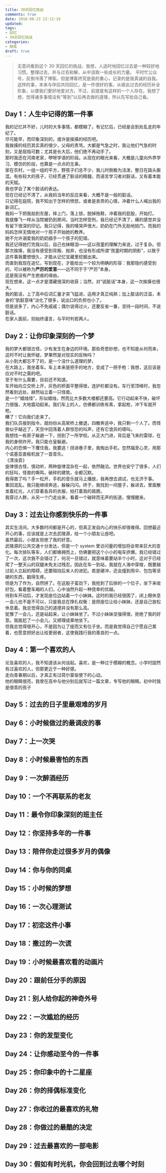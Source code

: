 ```yaml
---
title: 30天回忆挑战
comments: true
date: 2018-08-23 22:12:19
updated:
tags:
- 回忆
- 30天回忆挑战
categories:
- 随笔
draft: true
---
```

>无意间看到这个 30 天回忆的挑战，我想，人适时地回忆过去是一种较好地习惯。整理过去，并与过去和解，从中汲取一些成长的力量。
>平时忙公众号，反倒冷落了博客。但是博客终究是我的重心，记录的是我真诚的自我。 <!--more-->
>这样的事，本来与伴侣共同回忆，是一件很好的事。从彼此过去的经历补全形象，以便我们更好地爱对方。不过，前提是有这样的一个人存在。我想了想，觉得诸多事情没有“等到”以后再去做的道理，所以先写给自己看。  
## Day 1：人生中记得的第一件事  
我的记忆并不好，儿时的大多事情，都模糊了。有记忆后，已经是会到处乱走的年纪了。  
尽可能早，而印象深刻的，或许是挨揍的经历吧。  
我挨揍的经历其实真的很少，父母的责骂，大都是气急之时，我让他们气急的时刻，又是屈指可数；尤其是长大后，他们绝不再动手了。  
那时我还在河南老家，咿呀学语的阶段。从现在的眼光来看，大概是儿童向外界学习、模仿的阶段，也算是一点点的无辜。  
家在农村，一组一组的平方，野孩子们总不少，我儿时倒极为活泼，整日在路头厮混。有些较大的孩子，已经贯通了脏话的精髓，而语言学习者对脏话，又有着本能的天赋。  
我也学会了某个脏话的表达。  
现在已经记不清了，从我妈当年的反应来看，大概不是一般的脏话。  
只记得在庭院，我不知出于怎样的愤怒，或者是卖弄的心情，冲着什么人喊出我的新词汇。  
我妈一下把我劫到东屋，摔上门，落上锁，脱掉拖鞋，冲着我的屁股，开始打。  
我就像飞一样从当院被扔到房间，当时怎样受刑，我已经记不清了，痛的感觉并没有留下很深的印记。我只记得，我的嚎哭声很大，奶奶在门外无助地拍门，而我的妈妈怎样无情地对一个孩子开始她的教养。  
她不允许溺爱我的奶奶插手一个孩子的犯错。  
我还记得她打完我以后，自己也抹眼泪——这以孩童的理解力来说，过于复杂。但那次挨揍，我没有感受到背叛、抛弃，也没有形成所谓“孩童时期的阴影”，以致于这件事我要想很久，才能从记忆宝藏里挖掘出来。  
而直到我现在追忆，写到现在，才能给出一个较为明确的形容：我那隐约感受到的，可以被称为**严厉的爱意**——远不同于于“严厉”本身。  
这是我没有产生疤痕的缘由。  
现在想来，这一点才是潜藏很深的收获；当然，对“说脏话”本身，这一次挨揍也很大。  
我的脏话，上了高中后词汇量才突飞猛进，运用才真正纯熟；加上脏话的泛滥，本身的“肮脏意味”淡化了很多，说出口的负担也小了。  
但是说多了，内心不免戚戚；偶尔说得过火，还要反省一番，坚持一段时间，不说脏话。  
在家人面前，则始终谨言，与平时判若两人。  
## Day 2：让你印象深刻的一个梦  
我的梦大都很古怪，少有发生在身边的环境。那些奇思妙想，也不知是从何而来，这时不时让我怀疑，梦果然是对现实的反映吗？  
从小到大都忘不了的，是一个没什么道理的梦。  
在大路上，我坐着车。车上本来是把手的地方，变成了一把手枪：我想，这应该是应对不时之需的吧。  
至于有什么需要，目前还不知道。  
车开始向立交桥上开，灰色的桥面平整得很，连护栏都没有。车行至顶峰时，我忽然看到远处，赫然站立着一只怪兽。  
是一个“蜡烛怪”，形似蜡烛，然而比大多数大楼都还要高。它行动起来不快，破坏力很强，大地震动起来。我们车上的人，仿佛都训练有素，拿起枪，冲下车就开枪。  
糟了！它向我们走来了。  
我们队员接到指令，就纷纷从高架桥上撤退，四散奔逃中，我只剩一个人了。而怪兽似乎越近了，天空中回荡着人群惊恐的叫声，还有它诡异的啸叫。  
我想找一栋房子躲避一下，拐到了一所学校。从正大门进，背后是飞来的雷球，在我的身侧炸开。我只能仓皇躲避。  
内心的恐惧一下攫住我，我要逃！拐进巷子里，我掏出手机，忽然福至心灵，用那个诺基亚直板机放了一首音乐。  
《清浊音》  
旋律很古怪，很动听，两种旋律混杂在一起，依然融洽。世界也安宁了很多，人们的狂叫，怪兽的嘶鸣，破碎的建筑，全都沉默。  
我得救了吗？手一松开，手机的音乐就马上播放，我再想去调试，也无济于事。  
重回混乱。我只能继续奔逃，躲躲闪闪。终于，我找到一间屋子，躲进去，里面散发着红光，人们穿着各异的衣服，拍打着我的肩膀。  
我穿过人群，从另一个门走出来，看着一个破碎而无声的街道，慢慢醒来。  
## Day 3：过去让你感到快乐的一件事  
其实生活间，大多数时间都是开心的，但真正发自内心的快乐却很难得。回想最近开心的事，应该就是上次去武陵源，给一个小朋友让座吧。  
虽然最后，小朋友拒绝了我的好意。  
武陵源的公共交通十分发达，但是一个 system 里访问量的增加将会带来巨大的变化。每次排队等车，人们都蜂拥而上，仿佛要把这个小小的电车挤爆。我已经错过了一次，这次我不会错过了，何况一旦错过，就意味着要站半个小时，这对于已经爬了一整天山的双腿未免太过残忍。因此在车一到站，我就在人海中穿梭，既要越过前人立起的障碍，还要阻挡后来人的进犯。若是硬冲，还会撞到雨伞、包包等坚硬的东西，戳得生疼。  
但是为了作为，自然拼了。在这股子蛮劲下，我抢到了后排的一个位子，坐下来收好包，看着整车厢的人们，心中油然升起一种侥幸的优越。  
待到车开动后，才发现座位边站着一个小妹妹。这时的我已经很困了，闭上眼休息一会儿也不是不可以，只是我总在挣扎权衡：是把座位让给小妹妹，还是自己放松休息着。我总觉得自己的道德并没有那么高。  
犹豫了一会儿，还是站起来，让小妹妹坐了。不过小妹妹坚强得很，拒绝了我的好意。我尴尬了一小会儿，又顺理成章地坐下。  
但我总觉得很开心，不是因为让了座而又有位子坐。而是我觉得自己宁愿自己累着，也愿意把好出让给更弱者，这使我践行我的善良的一点。  
## Day 4：第一个喜欢的人  
论及喜欢的人，我不知道该从何谈起。喜欢，是一种过于模糊的概念。小学时固然有过喜欢的人，但那更近于一种好感。  
走向青春期以后，才真正有过荷尔蒙驱使下的心动。  
他的眼睛很亮，我曾在高中与他分别后就写过一篇文章，专写他的眼睛。初中时我是很乖的孩子  
## Day 5：过去的日子里最艰难的岁月  
## Day 6：小时候做过的最调皮的事  
## Day 7：上一次哭  
## Day 8：小时候最害怕的东西  
## Day 9：一次醉酒经历  
## Day 10：一个不再联系的老友  
## Day 11：最令你印象深刻的班主任  
## Day 12：你坚持多年的一件事  
## Day 13：陪伴你走过很多岁月的偶像  
## Day 14：你与你的同桌  
## Day 15：小时候的梦想  
## Day 16：一次心理测试  
## Day 17：初恋这件小事  
## Day 18：撒过的一次谎  
## Day 19：小时候最喜欢看的动画片  
## Day 20：跟前任分手的原因  
## Day 21：别人给你起的神奇外号  
## Day 22：一次尴尬的经历  
## Day 23：你的发型变化  
## Day 24：让你感动至今的一件事  
## Day 25：你印象中的十二星座  
## Day 26：你的择偶标准变化  
## Day 27：你收过的最喜欢的礼物  
## Day 28：你做过的最酷的决定  
## Day 29：过去最喜欢的一部电影  
## Day 30：假如有时光机，你会回到过去哪个时刻